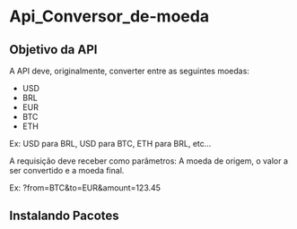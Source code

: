 # Api_Conversor_de-moeda

## Objetivo da API
A API deve, originalmente, converter entre as seguintes moedas:

* USD
* BRL
* EUR
* BTC
* ETH

Ex: USD para BRL, USD para BTC, ETH para BRL, etc...

A requisição deve receber como parâmetros: A moeda de origem, o valor a ser convertido e a moeda final.

Ex: ?from=BTC&to=EUR&amount=123.45

## Instalando Pacotes
